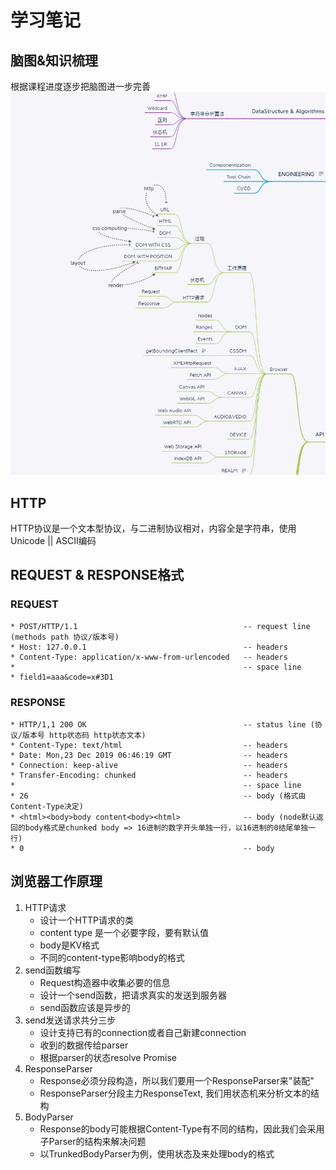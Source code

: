 学习笔记
===============================================
## 脑图&知识梳理
根据课程进度逐步把脑图进一步完善
![avatar](./brainTree.png)
## HTTP
   HTTP协议是一个文本型协议，与二进制协议相对，内容全是字符串，使用Unicode || ASCII编码
## REQUEST & RESPONSE格式
### REQUEST
    * POST/HTTP/1.1                                     -- request line (methods path 协议/版本号)
    * Host: 127.0.0.1                                   -- headers
    * Content-Type: application/x-www-from-urlencoded   -- headers
    *                                                   -- space line
    * field1=aaa&code=x#3D1
### RESPONSE
    * HTTP/1,1 200 OK                                   -- status line (协议/版本号 http状态码 http状态文本)
    * Content-Type: text/html                           -- headers
    * Date: Mon,23 Dec 2019 06:46:19 GMT                -- headers
    * Connection: keep-alive                            -- headers
    * Transfer-Encoding: chunked                        -- headers
    *                                                   -- space line
    * 26                                                -- body (格式由Content-Type决定)
    * <html><body>body content<body><html>              -- body (node默认返回的body格式是chunked body => 16进制的数字开头单独一行，以16进制的0结尾单独一行)
    * 0                                                 -- body             
## 浏览器工作原理
1. HTTP请求
    - 设计一个HTTP请求的类
    - content type 是一个必要字段，要有默认值
    - body是KV格式
    - 不同的content-type影响body的格式
2. send函数编写
    - Request构造器中收集必要的信息
    - 设计一个send函数，把请求真实的发送到服务器
    - send函数应该是异步的
3. send发送请求共分三步
    - 设计支持已有的connection或者自己新建connection
    - 收到的数据传给parser
    - 根据parser的状态resolve Promise
4. ResponseParser
    - Response必须分段构造，所以我们要用一个ResponseParser来"装配"
    - ResponseParser分段主力ResponseText, 我们用状态机来分析文本的结构
5. BodyParser
    - Response的body可能根据Content-Type有不同的结构，因此我们会采用子Parser的结构来解决问题
    - 以TrunkedBodyParser为例，使用状态及来处理body的格式